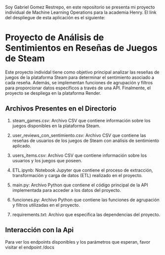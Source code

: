 Soy Gabriel Gomez Restrepo, en este repositorio se presenta mi proyecto individual de Machine Learning Operations para la academia Henry. El link del despliegue de esta aplicación es el siguiente: 


# Proyecto de Análisis de Sentimientos en Reseñas de Juegos de Steam


Este proyecto individal tiene como objetivo principal analizar las reseñas de juegos de la plataforma Steam para determinar el sentimiento asociado a cada reseña. Además, se implementan funciones de agrupación y filtros para proporcionar datos específicos a través de una API. Finalmente, el proyecto se despliega en la plataforma Render.

## Archivos Presentes en el Directorio
1. steam_games.csv: Archivo CSV que contiene información sobre los juegos disponibles en la plataforma Steam.

2. user_reviews_con_sentimiento.csv: Archivo CSV que contiene las reseñas de usuarios de los juegos de Steam con análisis de sentimiento aplicado.

3. users_items.csv: Archivo CSV que contiene información sobre los usuarios y los juegos que poseen.

4. ETL.ipynb: Notebook Jupyter que contiene el proceso de extracción, transformación y carga de datos (ETL) realizado en el proyecto.

5. main.py: Archivo Python que contiene el código principal de la API implementada para acceder a los datos del proyecto.

6. funciones.py: Archivo Python que contiene las funciones de agrupación y filtros utilizadas en el proyecto.

7. requirements.txt: Archivo que especifica las dependencias del proyecto.

## Interacción con la Api

Para ver los endpoints disponibles y los parámetros que esperan, favor visitar el endpoint /docs

